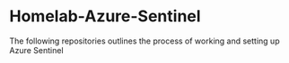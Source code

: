 # Homelab-Azure-Sentinel
The following repositories outlines the process of working and setting up Azure Sentinel
